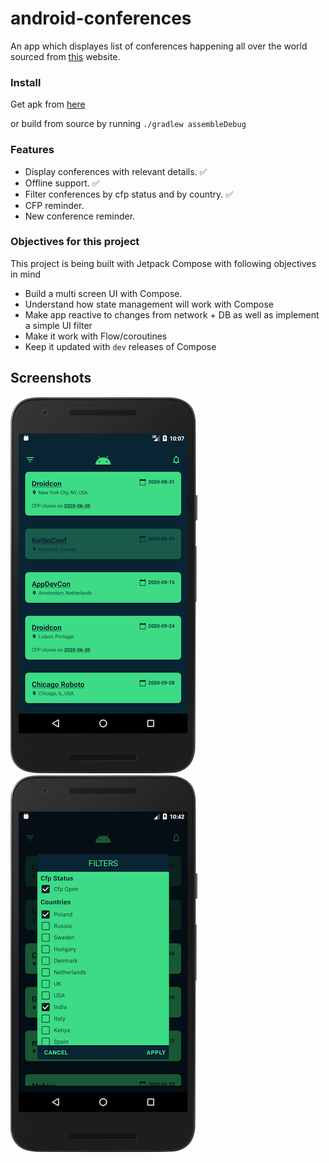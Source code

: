 # android-conferences

An app which displayes list of conferences happening all over the world sourced from
[this](http://androidstudygroup.github.io/conferences/) website.

### Install
Get apk from [here](https://github.com/jitinsharma/android-conferences/blob/master/app-debug.apk)

or build from source by running `./gradlew assembleDebug`

### Features
- Display conferences with relevant details. ✅
- Offline support. ✅
- Filter conferences by cfp status and by country. ✅
- CFP reminder.
- New conference reminder.


### Objectives for this project
This project is being built with Jetpack Compose with following objectives in mind
- Build a multi screen UI with Compose.
- Understand how state management will work with Compose
- Make app reactive to changes from network + DB as well as implement a simple UI filter
- Make it work with Flow/coroutines
- Keep it updated with `dev` releases of Compose

## Screenshots
![](/art/screenshot.png)
![](/art/screenshot_filter.png)
